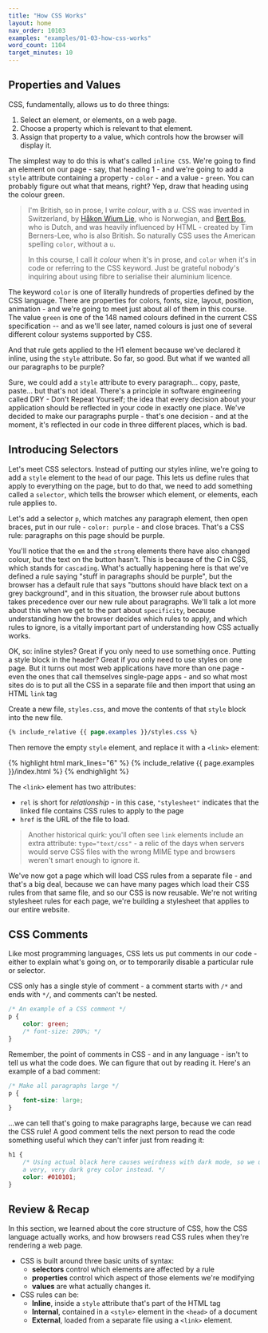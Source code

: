 ```yaml
---
title: "How CSS Works"
layout: home
nav_order: 10103
examples: "examples/01-03-how-css-works"
word_count: 1104
target_minutes: 10
---
```

## Properties and Values

CSS, fundamentally, allows us to do three things:

1. Select an element, or elements, on a web page.
2. Choose a property which is relevant to that element.
3. Assign that property to a value, which controls how the browser will display it.

The simplest way to do this is what's called `inline CSS`. We're going to find an element on our page - say, that heading 1 - and we're going to add a `style` attribute containing a property - `color` - and a value - `green`. You can probably figure out what that means, right? Yep, draw that heading using the colour green.

> I'm British, so in prose, I write *colour*, with a *u*. CSS was invented in Switzerland, by [Håkon Wium Lie](https://en.wikipedia.org/wiki/Håkon_Wium_Lie), who is Norwegian, and [Bert Bos](https://en.wikipedia.org/wiki/Bert_Bos), who is Dutch, and was heavily influenced by HTML - created by Tim Berners-Lee, who is also British. So naturally CSS uses the American spelling `color`, without a `u`. 
>
> In this course, I call it *colour* when it's in prose, and `color` when it's in code or referring to the CSS keyword. Just be grateful nobody's inquiring about using fibre to serialise their aluminium licence.

The keyword `color` is one of literally hundreds of properties defined by the CSS language. There are properties for colors, fonts, size, layout, position, animation - and we're going to meet just about all of them in this course. The value `green` is one of the 148 named colours defined in the current CSS specification -- and as we'll see later, named colours is just one of several different colour systems supported by CSS.

And that rule gets applied to the H1 element because we've declared it inline, using the `style` attribute. So far, so good. But what if we wanted all our paragraphs to be purple?

Sure, we could add a `style` attribute to every paragraph... copy, paste, paste... but that's not ideal. There's a principle in software engineering called DRY - Don't Repeat Yourself; the idea that every decision about your application should be reflected in your code in exactly one place. We've decided to make our paragraphs purple - that's one decision - and at the moment, it's reflected in our code in three different places, which is bad.

## Introducing Selectors

Let's meet CSS selectors. Instead of putting our styles inline, we're going to add a `style` element to the `head` of our page. This lets us define rules that apply to everything on the page, but to do that, we need to add something called a `selector`, which tells the browser which element, or elements, each rule applies to.

Let's add a selector `p`, which matches any paragraph element, then open braces, put in our rule - `color: purple` - and close braces. That's a CSS rule: paragraphs on this page should be purple.

You'll notice that the `em` and the `strong` elements there have also changed colour, but the text on the button hasn't. This is because of the C in CSS, which stands for `cascading`. What's actually happening here is that we've defined a rule saying "stuff in paragraphs should be purple", but the browser has a default rule that says "buttons should have black text on a grey background", and in this situation, the browser rule about buttons takes precedence over our new rule about paragraphs. We'll talk a lot more about this when we get to the part about `specificity`, because understanding how the browser decides which rules to apply, and which rules to ignore, is a vitally important part of understanding how CSS actually works.

OK, so: inline styles? Great if you only need to use something once. Putting a style block in the header? Great if you only need to use styles on one page. But it turns out most web applications have more than one page - even the ones that call themselves single-page apps - and so what most sites do is to put all the CSS in a separate file and then import that using an HTML `link` tag

Create a new file, `styles.css`, and move the contents of that `style` block into the new file. 

```css
{% include_relative {{ page.examples }}/styles.css %}
```

Then remove the empty `style` element, and replace it with a `<link>` element:

{% highlight html mark_lines="6" %}
{% include_relative {{ page.examples }}/index.html %}
{% endhighlight %}

The `<link>` element has two attributes:

* `rel` is short for *relationship* - in this case, `"stylesheet"` indicates that the linked file contains CSS rules to apply to the page
* `href` is the URL of the file to load.

> Another historical quirk: you'll often see `link` elements include an extra attribute: `type="text/css"` - a relic of the days when servers would serve CSS files with the wrong MIME type and browsers weren't smart enough to ignore it.

We've now got a page which will load CSS rules from a separate file - and that's a big deal, because we can have many pages which load their CSS rules from that same file, and so our CSS is now reusable. We're not writing stylesheet rules for each page, we're building a stylesheet that applies to our entire website.

## CSS Comments

Like most programming languages, CSS lets us put comments in our code - either to explain what's going on, or to temporarily disable a particular rule or selector.

CSS only has a single style of comment - a comment starts with `/*` and ends with `*/`, and comments can't be nested.

```css
/* An example of a CSS comment */
p {
    color: green;
    /* font-size: 200%; */
}
```

Remember, the point of comments in CSS - and in any language - isn't to tell us what the code does. We can figure that out by reading it. Here's an example of a bad comment:

```css
/* Make all paragraphs large */
p {
    font-size: large;
}
```

...we can tell that's going to make paragraphs large, because we can read the CSS rule! A good comment tells the next person to read the code something useful which they can't infer just from reading it:

```css
h1 {
    /* Using actual black here causes weirdness with dark mode, so we use
    a very, very dark grey color instead. */
    color: #010101;
}
```

## Review & Recap

In this section, we learned about the core structure of CSS, how the CSS language actually works, and how browsers read CSS rules when they're rendering a web page.

* CSS is built around three basic units of syntax:
  * **selectors** control which elements are affected by a rule
  * **properties** control which aspect of those elements we're modifying
  * **values** are what actually changes it.
* CSS rules can be:
  * **Inline**, inside a `style` attribute that's part of the HTML tag
  * **Internal**, contained in a `<style>` element in the `<head>` of a document
  * **External**, loaded from a separate file using a `<link>` element.













